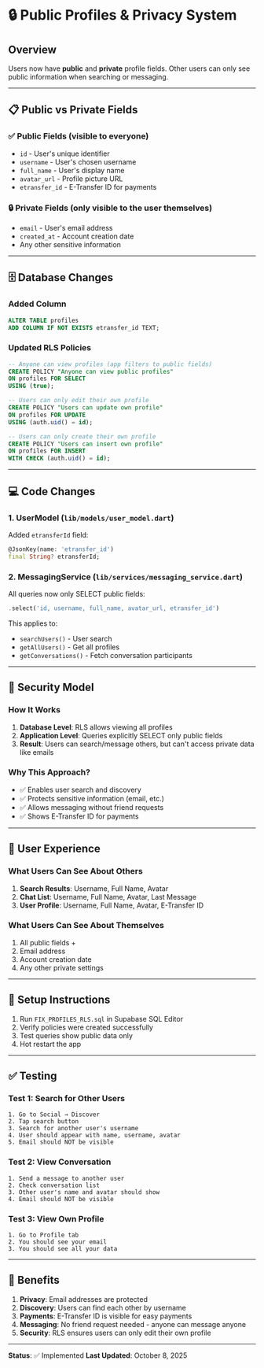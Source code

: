# 🔒 Public Profiles & Privacy System

## Overview
Users now have **public** and **private** profile fields. Other users can only see public information when searching or messaging.

---

## 📋 Public vs Private Fields

### ✅ **Public Fields** (visible to everyone)
- `id` - User's unique identifier
- `username` - User's chosen username
- `full_name` - User's display name
- `avatar_url` - Profile picture URL
- `etransfer_id` - E-Transfer ID for payments

### 🔒 **Private Fields** (only visible to the user themselves)
- `email` - User's email address
- `created_at` - Account creation date
- Any other sensitive information

---

## 🗄️ Database Changes

### Added Column
```sql
ALTER TABLE profiles 
ADD COLUMN IF NOT EXISTS etransfer_id TEXT;
```

### Updated RLS Policies
```sql
-- Anyone can view profiles (app filters to public fields)
CREATE POLICY "Anyone can view public profiles" 
ON profiles FOR SELECT 
USING (true);

-- Users can only edit their own profile
CREATE POLICY "Users can update own profile" 
ON profiles FOR UPDATE 
USING (auth.uid() = id);

-- Users can only create their own profile
CREATE POLICY "Users can insert own profile" 
ON profiles FOR INSERT 
WITH CHECK (auth.uid() = id);
```

---

## 💻 Code Changes

### 1. **UserModel** (`lib/models/user_model.dart`)
Added `etransferId` field:
```dart
@JsonKey(name: 'etransfer_id')
final String? etransferId;
```

### 2. **MessagingService** (`lib/services/messaging_service.dart`)
All queries now only SELECT public fields:
```dart
.select('id, username, full_name, avatar_url, etransfer_id')
```

This applies to:
- `searchUsers()` - User search
- `getAllUsers()` - Get all profiles
- `getConversations()` - Fetch conversation participants

---

## 🔐 Security Model

### How It Works
1. **Database Level**: RLS allows viewing all profiles
2. **Application Level**: Queries explicitly SELECT only public fields
3. **Result**: Users can search/message others, but can't access private data like emails

### Why This Approach?
- ✅ Enables user search and discovery
- ✅ Protects sensitive information (email, etc.)
- ✅ Allows messaging without friend requests
- ✅ Shows E-Transfer ID for payments

---

## 📱 User Experience

### What Users Can See About Others
1. **Search Results**: Username, Full Name, Avatar
2. **Chat List**: Username, Full Name, Avatar, Last Message
3. **User Profile**: Username, Full Name, Avatar, E-Transfer ID

### What Users Can See About Themselves
1. All public fields +
2. Email address
3. Account creation date
4. Any other private settings

---

## 🚀 Setup Instructions

1. Run `FIX_PROFILES_RLS.sql` in Supabase SQL Editor
2. Verify policies were created successfully
3. Test queries show public data only
4. Hot restart the app

---

## ✅ Testing

### Test 1: Search for Other Users
```
1. Go to Social → Discover
2. Tap search button
3. Search for another user's username
4. User should appear with name, username, avatar
5. Email should NOT be visible
```

### Test 2: View Conversation
```
1. Send a message to another user
2. Check conversation list
3. Other user's name and avatar should show
4. Email should NOT be visible
```

### Test 3: View Own Profile
```
1. Go to Profile tab
2. You should see your email
3. You should see all your data
```

---

## 🎯 Benefits

1. **Privacy**: Email addresses are protected
2. **Discovery**: Users can find each other by username
3. **Payments**: E-Transfer ID is visible for easy payments
4. **Messaging**: No friend request needed - anyone can message anyone
5. **Security**: RLS ensures users can only edit their own profile

---

**Status**: ✅ Implemented
**Last Updated**: October 8, 2025

